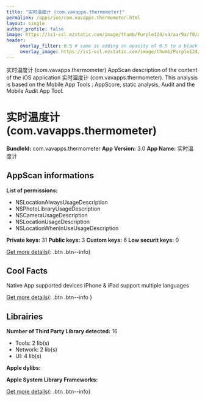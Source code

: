 ```yaml
---
title: "实时温度计 (com.vavapps.thermometer)"
permalink: /apps/ios/com.vavapps.thermometer.html
layout: single
author_profile: false
image: https://is1-ssl.mzstatic.com/image/thumb/Purple124/v4/aa/9a/f0/aa9af030-f2df-cfaf-4a10-b721677d4e18/AppIcon-0-1x_U007emarketing-0-0-85-220-0-7.png/512x512bb.jpg
header: 
     overlay_filter: 0.5 # same as adding an opacity of 0.5 to a black background
     overlay_image: https://is1-ssl.mzstatic.com/image/thumb/Purple124/v4/aa/9a/f0/aa9af030-f2df-cfaf-4a10-b721677d4e18/AppIcon-0-1x_U007emarketing-0-0-85-220-0-7.png/512x512bb.jpg
---
```

实时温度计 (com.vavapps.thermometer) AppScan description of the content of the iOS application 实时温度计 (com.vavapps.thermometer). This analysis is based on the Mobile App Tools : AppScore, static analysis, Audit and the Mobile Audit App Tool.

# 实时温度计 (com.vavapps.thermometer)

**BundleId:** com.vavapps.thermometer
**App Version:** 3.0
**App Name:** 实时温度计


## AppScan informations 

**List of permissions:** 
- NSLocationAlwaysUsageDescription
- NSPhotoLibraryUsageDescription
- NSCameraUsageDescription
- NSLocationUsageDescription
- NSLocationWhenInUseUsageDescription
  
  
**Private keys:** 31
**Public keys:** 3
**Custom keys:** 6
**Low securit keys:** 0
  
[Get more details](/pricing.html){: .btn .btn--info}

## Cool Facts

Native App
supported devices iPhone & iPad
support multiple languages
  
[Get more details](/pricing.html){: .btn .btn--info }

## Librairies 
**Number of Third Party Library detected:** 16
- Tools: 2 lib(s)
- Network: 2 lib(s)
- UI: 4 lib(s)


**Apple dylibs:**


**Apple System Library Frameworks:**


  
[Get more details](/pricing.html){: .btn .btn--info}

